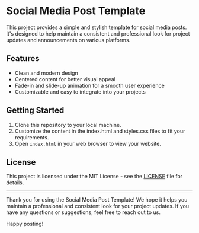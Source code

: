 # Social Media Post Template

This project provides a simple and stylish template for social media posts. It's designed to help maintain a consistent and professional look for project updates and announcements on various platforms.


## Features

- Clean and modern design
- Centered content for better visual appeal
- Fade-in and slide-up animation for a smooth user experience
- Customizable and easy to integrate into your projects

## Getting Started

1. Clone this repository to your local machine.
2. Customize the content in the index.html and styles.css files to fit your requirements.
3. Open `index.html` in your web browser to view your website.

## License

This project is licensed under the MIT License - see the [LICENSE](LICENSE) file for details.

---

Thank you for using the Social Media Post Template! We hope it helps you maintain a professional and consistent look for your project updates. If you have any questions or suggestions, feel free to reach out to us.

Happy posting!